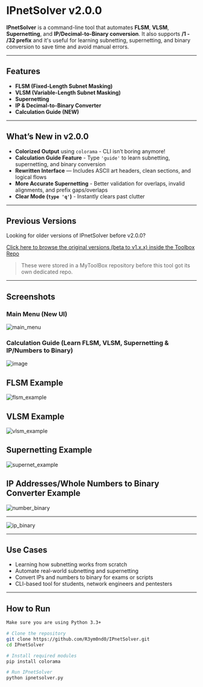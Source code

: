 # IPnetSolver v2.0.0

**IPnetSolver** is a command-line tool that automates **FLSM**, **VLSM**, **Supernetting**, and **IP/Decimal-to-Binary conversion**.
It also supports **/1 - /32 prefix** and it's useful for learning subnetting, supernetting, and binary conversion to save time and avoid manual errors.

---

## Features

- **FLSM (Fixed-Length Subnet Masking)**
- **VLSM (Variable-Length Subnet Masking)**
- **Supernetting**
- **IP & Decimal-to-Binary Converter**
- **Calculation Guide (NEW)**

---

## What’s New in v2.0.0

- **Colorized Output** using `colorama` - CLI isn’t boring anymore!
- **Calculation Guide Feature** - Type `'guide'` to learn subnetting, supernetting, and binary conversion
- **Rewritten Interface** — Includes ASCII art headers, clean sections, and logical flows
- **More Accurate Supernetting** - Better validation for overlaps, invalid alignments, and prefix gaps/overlaps
- **Clear Mode (`type 'q'`)** - Instantly clears past clutter

---

## Previous Versions

Looking for older versions of IPnetSolver before v2.0.0?

[Click here to browse the original versions (beta to v1.x.x) inside the Toolbox Repo](https://github.com/R3ym0nd0/Python-Resources/tree/main/MyToolBox/IPnetSolver)

> These were stored in a MyToolBox repository before this tool got its own dedicated repo.

---

##  Screenshots

### Main Menu (New UI)
![main_menu](https://github.com/user-attachments/assets/58c46245-0204-49de-9705-69ec830a0af4)

### Calculation Guide (Learn FLSM, VLSM, Supernetting & IP/Numbers to Binary)
![image](https://github.com/user-attachments/assets/7e005b06-9340-4d73-9bad-4bc0c965bc6c)

## FLSM Example
![flsm_example](https://github.com/user-attachments/assets/a8fd2aae-6cf5-4da0-9c05-33cbff7d6041)

## VLSM Example
![vlsm_example](https://github.com/user-attachments/assets/d5c5d788-775c-4ba0-b45a-24d0546c9699)

## Supernetting Example
![supernet_example](https://github.com/user-attachments/assets/c33dc5a8-37f2-40f2-8fd7-5947b1bacd25)

## IP Addresses/Whole Numbers to Binary Converter Example

![number_binary](https://github.com/user-attachments/assets/77966c0f-af6f-4ae5-a10c-ef086daa6a8c)

---

![ip_binary](https://github.com/user-attachments/assets/b7eee1c2-2b23-4dcc-9c8b-6839803fdf86)

---

## Use Cases

- Learning how subnetting works from scratch  
- Automate real-world subnetting and supernetting
- Convert IPs and numbers to binary for exams or scripts
- CLI-based tool for students, network engineers and pentesters

---

## How to Run

```bash
Make sure you are using Python 3.3+

# Clone the repository
git clone https://github.com/R3ym0nd0/IPnetSolver.git
cd IPnetSolver

# Install required modules
pip install colorama

# Run IPnetSolver
python ipnetsolver.py
